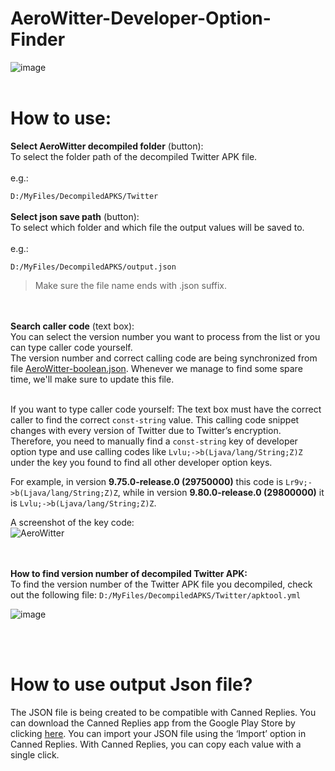 # AeroWitter-Developer-Option-Finder
![image](https://user-images.githubusercontent.com/20567089/226596954-b4aebf30-f020-4734-826c-3b3cc91ac93e.png)
<br>
<br>
<h1>How to use:</h1>
<b>Select AeroWitter decompiled folder</b> (button):
<br>To select the folder path of the decompiled Twitter APK file.
<br><br>e.g.:

 `D:/MyFiles/DecompiledAPKS/Twitter`
<br><br><b>Select json save path</b> (button):
<br>To select which folder and which file the output values will be saved to.
<br><br>e.g.:

 `D:/MyFiles/DecompiledAPKS/output.json`

> Make sure the file name ends with .json suffix. 

<br><br><b>Search caller code</b> (text box):
<br>You can select the version number you want to process from the list or you can type caller code yourself.
<br>The version number and correct calling code are being synchronized from file [AeroWitter-boolean.json](https://github.com/hazarbozkurt/AeroWitter-Developer-Option-Finder/blob/main/AeroWitter-boolean.json). Whenever we manage to find some spare time, we'll make sure to update this file. 

<br>If you want to type caller code yourself:
The text box must have the correct caller to find the correct `const-string` value.
This calling code snippet changes with every version of Twitter due to Twitter’s encryption. Therefore, you need to manually find a `const-string` key of developer option type and use calling codes like `Lvlu;->b(Ljava/lang/String;Z)Z` under the key you found to find all other developer option keys.

For example, in version <b>9.75.0-release.0 (29750000)</b> this code is `Lr9v;->b(Ljava/lang/String;Z)Z`, while in version <b>9.80.0-release.0 (29800000)</b> it is `Lvlu;->b(Ljava/lang/String;Z)Z`.

A screenshot of the key code:
<br>![AeroWitter](https://user-images.githubusercontent.com/20567089/226435655-28d41f0f-71f6-458a-b247-12636c1d21dd.png)

<br><br>**How to find version number of decompiled Twitter APK:**
<br>To find the version number of the Twitter APK file you decompiled, check out the following file:
`D:/MyFiles/DecompiledAPKS/Twitter/apktool.yml`

![image](https://user-images.githubusercontent.com/20567089/226440152-2d12a0d5-dc88-4311-9773-09dd2eefd10f.png)

<br>
<br>

# How to use output Json file?
The JSON file is being created to be compatible with Canned Replies. You can download the Canned Replies app from the Google Play Store by clicking [here](https://play.google.com/store/apps/details?id=com.tinaciousdesign.cannedreplies). You can import your JSON file using the ‘Import’ option in Canned Replies. With Canned Replies, you can copy each value with a single click.
